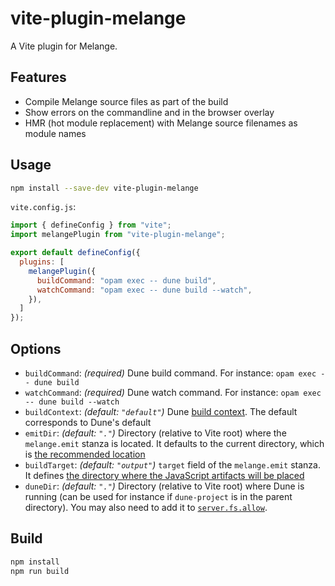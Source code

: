 # vite-plugin-melange

A Vite plugin for Melange.

## Features

- Compile Melange source files as part of the build
- Show errors on the commandline and in the browser overlay
- HMR (hot module replacement) with Melange source filenames as module names

## Usage

```bash
npm install --save-dev vite-plugin-melange
```

`vite.config.js`:
```javascript
import { defineConfig } from "vite";
import melangePlugin from "vite-plugin-melange";

export default defineConfig({
  plugins: [
    melangePlugin({
      buildCommand: "opam exec -- dune build",
      watchCommand: "opam exec -- dune build --watch",
    }),
  ]
});
```

## Options

- `buildCommand`: *(required)* Dune build command. For instance: `opam exec -- dune build`
- `watchCommand`: *(required)* Dune watch command. For instance: `opam exec -- dune build --watch`
- `buildContext`: *(default: `"default"`)* Dune [build context](https://dune.readthedocs.io/en/stable/overview.html#term-build-context). The default corresponds to Dune's default
- `emitDir`: *(default: `"."`)* Directory (relative to Vite root) where the `melange.emit` stanza is located. It defaults to the current directory, which is [the recommended location](https://melange.re/v1.0.0/build-system/#guidelines-for-melangeemit)
- `buildTarget`: *(default: `"output"`)* `target` field of the `melange.emit` stanza. It defines [the directory where the JavaScript artifacts will be placed](https://dune.readthedocs.io/en/stable/melange.html#melange-emit)
- `duneDir`: *(default: `"."`)* Directory (relative to Vite root) where Dune is running (can be used for instance if `dune-project` is in the parent directory). You may also need to add it to [`server.fs.allow`](https://vitejs.dev/config/server-options.html#server-fs-allow).

## Build

```bash
npm install
npm run build
```
